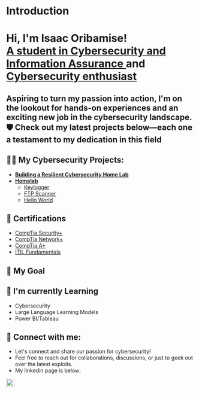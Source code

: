 # Introduction
<h1>Hi, I'm Isaac Oribamise! <br/><a href="https://github.com/IsaacOribamise">A student in Cybersecurity and Information Assurance </a> and <a href="https://www.linkedin.com/in/isaac-oribamise/">Cybersecurity enthusiast</a></h1>

<h2>Aspiring to turn my passion into action, I'm on the lookout for hands-on experiences and an exciting new job in the cybersecurity landscape. 🛡️ Check out my latest projects below—each one a testament to my dedication in this field </h2>
<h2>👨‍💻 My Cybersecurity Projects:</h2>

- <b>[Building a Resilient Cybersecurity Home Lab](https://github.com/richardsaunders215/keylogger)</b>
- <b>[Homelab](https://github.com/richardsaunders215/keylogger)</b>
  - [Keylogger](https://github.com/richardsaunders215/keylogger)
  - [FTP Scanner](https://github.com/richardsaunders215/FTP-Scanner)
  - [Hello World](https://github.com/richardsaunders215/hello-world)

<h2> 📜 Certifications</h2>

- [CompTia Security+](https://www.linkedin.com/in/richard-saunders/overlay/1635533065164/single-media-viewer/?profileId=ACoAAAi9JLUBzkljOcfRT5P6CjVk_CXH6ewZJ68)
- [CompTia Network+](https://www.freecodecamp.org/certification/fccc343b5d9-d835-49bd-8602-059bc7f4099c/data-analysis-with-python-v7)
- [CompTia A+](https://www.coursera.org/account/accomplishments/verify/9LQZSNAHMXYS)
- [ITIL Fundamentals](https://www.coursera.org/account/accomplishments/verify/9LQZSNAHMXYS)

<h2>🌱 My Goal</h2>


<h2>🌱 I'm currently Learning</h2>

- Cybersecurity
- Large Language Learning Models
- Power BI/Tableau

<h2> 🤳 Connect with me:</h2>

- Let's connect and share our passion for cybersecurity!
- Feel free to reach out for collaborations, discussions, or just to geek out over the latest exploits. 
- My linkedin page is below:

[<img align="left" alt="RichardSaunders | LinkedIn" width="22px" src="https://cdn.jsdelivr.net/npm/simple-icons@v3/icons/linkedin.svg" />][linkedin]

[linkedin]: https://www.linkedin.com/in/isaac-oribamise/

<!--
**joshmadakor1/joshmadakor1** is a ✨ _special_ ✨ repository because its `README.md` (this file) appears on your GitHub profile.

Here are some ideas to get you started:

- 🔭 I’m currently working on ...
- 🌱 I’m currently learning ...
- 👯 I’m looking to collaborate on ...
- 🤔 I’m looking for help with ...
- 💬 Ask me about ...
- 📫 How to reach me: ...
- 😄 Pronouns: ...
- ⚡ Fun fact: ...
-->
